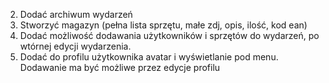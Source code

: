 
2. Dodać archiwum wydarzeń
2. Stworzyć magazyn (pełna lista sprzętu, małe zdj, opis, ilość, kod ean)
3. Dodać możliwość dodawania użytkowników i sprzętów do wydarzeń, po wtórnej edycji wydarzenia.
4. Dodać do profilu użytkownika avatar i wyświetlanie pod menu. Dodawanie ma być możliwe przez edycje profilu